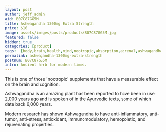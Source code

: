 ```yaml
---
layout: post
author: jeff_admin
aid: B07C87GG5M
title: Ashwagandha 1300mg Extra Strength
price: $10
image: assets/images/posts/products/B07C87GG5M.jpg
featured: false
hidden: true
categories: [product]
tags:  [body,brain,health,mind,nootropic,absorption,adrenal,ashwagandha,caps,energy,immune,levels,maximum,mood,natural,pepper,promotes,strength,supplements,support,system,veggie]
permalink: ashwagandha-1300mg-extra-strength
postnum: B07C87GG5M
intro: Ancient herb for modern times.
---
```

This is one of those 'nootropic' supplements that have a measurable effect on the brain and cognition.

Ashwagandha is an amazing plant has been reported to have been in use 2,000 years ago and is spoken of in the Ayurvedic texts, some of which date back 6,000 years.

Modern research has shown Ashwagandha to have anti-inflammatory, anti-tumor, anti-stress, antioxidant, immunomodulatory, hemopoietic, and rejuvenating properties.  
